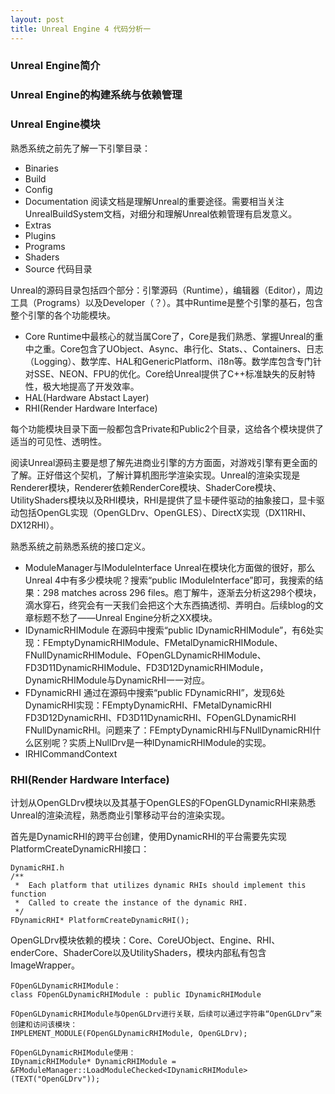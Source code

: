 ```yaml
---
layout: post
title: Unreal Engine 4 代码分析一
---
```


### Unreal Engine简介

### Unreal Engine的构建系统与依赖管理

### Unreal Engine模块

熟悉系统之前先了解一下引擎目录：

+ Binaries
+ Build
+ Config
+ Documentation 阅读文档是理解Unreal的重要途径。需要相当关注UnrealBuildSystem文档，对细分和理解Unreal依赖管理有启发意义。
+ Extras
+ Plugins
+ Programs
+ Shaders
+ Source 代码目录

Unreal的源码目录包括四个部分：引擎源码（Runtime），编辑器（Editor），周边工具（Programs）以及Developer（？）。其中Runtime是整个引擎的基石，包含整个引擎的各个功能模块。

+ Core
Runtime中最核心的就当属Core了，Core是我们熟悉、掌握Unreal的重中之重。Core包含了UObject、Async、串行化、Stats、、Containers、日志（Logging）、数学库、HAL和GenericPlatform、i18n等。数学库包含专门针对SSE、NEON、FPU的优化。Core给Unreal提供了C++标准缺失的反射特性，极大地提高了开发效率。
+ HAL(Hardware Abstact Layer)
+ RHI(Render Hardware Interface)

每个功能模块目录下面一般都包含Private和Public2个目录，这给各个模块提供了适当的可见性、透明性。

阅读Unreal源码主要是想了解先进商业引擎的方方面面，对游戏引擎有更全面的了解。正好借这个契机，了解计算机图形学渲染实现。Unreal的渲染实现是Renderer模块，Renderer依赖RenderCore模块、ShaderCore模块、UtilityShaders模块以及RHI模块，RHI是提供了显卡硬件驱动的抽象接口，显卡驱动包括OpenGL实现（OpenGLDrv、OpenGLES）、DirectX实现（DX11RHI、DX12RHI）。

熟悉系统之前熟悉系统的接口定义。

+ ModuleManager与IModuleInterface Unreal在模块化方面做的很好，那么Unreal 4中有多少模块呢？搜索“public IModuleInterface”即可，我搜索的结果：298 matches across 296 files。庖丁解牛，逐渐去分析这298个模块，滴水穿石，终究会有一天我们会把这个大东西搞透彻、弄明白。后续blog的文章标题不愁了——Unreal Engine分析之XX模块。
+ IDynamicRHIModule 在源码中搜索“public IDynamicRHIModule”，有6处实现：FEmptyDynamicRHIModule、FMetalDynamicRHIModule、FNullDynamicRHIModule、FOpenGLDynamicRHIModule、FD3D11DynamicRHIModule、FD3D12DynamicRHIModule，DynamicRHIModule与DynamicRHI一一对应。
+ FDynamicRHI 通过在源码中搜索“public FDynamicRHI”，发现6处DynamicRHI实现：FEmptyDynamicRHI、FMetalDynamicRHI FD3D12DynamicRHI、FD3D11DynamicRHI、FOpenGLDynamicRHI FNullDynamicRHI。问题来了：FEmptyDynamicRHI与FNullDynamicRHI什么区别呢？实质上NullDrv是一种IDynamicRHIModule的实现。
+ IRHICommandContext

### RHI(Render Hardware Interface)


计划从OpenGLDrv模块以及其基于OpenGLES的FOpenGLDynamicRHI来熟悉Unreal的渲染流程，熟悉商业引擎移动平台的渲染实现。

首先是DynamicRHI的跨平台创建，使用DynamicRHI的平台需要先实现PlatformCreateDynamicRHI接口：

	DynamicRHI.h
	/**
	 *	Each platform that utilizes dynamic RHIs should implement this function
	 *	Called to create the instance of the dynamic RHI.
	 */
	FDynamicRHI* PlatformCreateDynamicRHI();
	

OpenGLDrv模块依赖的模块：Core、CoreUObject、Engine、RHI、enderCore、ShaderCore以及UtilityShaders，模块内部私有包含ImageWrapper。


	FOpenGLDynamicRHIModule：
	class FOpenGLDynamicRHIModule : public IDynamicRHIModule
	
	FOpenGLDynamicRHIModule与OpenGLDrv进行关联，后续可以通过字符串“OpenGLDrv”来创建和访问该模块：
	IMPLEMENT_MODULE(FOpenGLDynamicRHIModule, OpenGLDrv);
	
	FOpenGLDynamicRHIModule使用：
	IDynamicRHIModule* DynamicRHIModule = &FModuleManager::LoadModuleChecked<IDynamicRHIModule>(TEXT("OpenGLDrv"));

